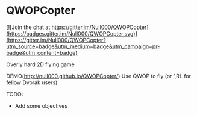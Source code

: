 # QWOPCopter

[![Join the chat at https://gitter.im/Null000/QWOPCopter](https://badges.gitter.im/Null000/QWOPCopter.svg)](https://gitter.im/Null000/QWOPCopter?utm_source=badge&utm_medium=badge&utm_campaign=pr-badge&utm_content=badge)

Overly hard 2D flying game

DEMO(http://null000.github.io/QWOPCopter/)
Use QWOP to fly
(or ',RL for fellow Dvorak users)


TODO:
* Add some objectives